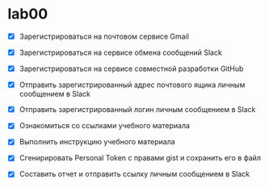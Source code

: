 # lab00
- [x] Зарегистрироваться на почтовом сервисе Gmail

- [x] Зарегистрироваться на сервисе обмена сообщений Slack
- [x] Зарегистрироваться на сервисе совместной разработки GitHub
- [x] Отправить зарегистрированный адрес почтового ящика личным сообщением в Slack
- [x] Отправить зарегистрированный логин личным сообщением в Slack
- [x] Ознакомиться со ссылками учебного материала
- [x] Выполнить инструкцию учебного материала
- [x] Сгенирировать Personal Token с правами gist и сохранить его в файл
- [x] Составить отчет и отправить ссылку личным сообщением в Slack

